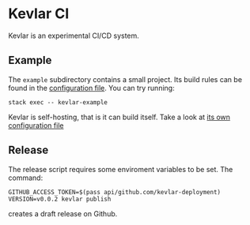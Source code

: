 # Kevlar CI

Kevlar is an experimental CI/CD system.

## Example

The `example` subdirectory contains a small project.  Its build rules can be
found in the [configuration file](example/.kevlar/config.hs).  You can try
running:

    stack exec -- kevlar-example

Kevlar is self-hosting, that is it can build itself.  Take a look at [its own
configuration file](.kevlar/config.hs)


## Release

The release script requires some enviroment variables to be set. The command:

    GITHUB_ACCESS_TOKEN=$(pass api/github.com/kevlar-deployment) VERSION=v0.0.2 kevlar publish

creates a draft release on Github.
